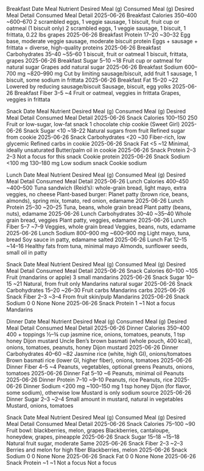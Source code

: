 Breakfast
Date	Meal	Nutrient	Desired Meal (g)	Consumed Meal (g)	Desired Meal Detail	Consumed Meal Detail
2025-06-26	Breakfast	Calories	350–400	~600–670	2 scrambled eggs, 1 veggie sausage, 1 biscuit, fruit cup or oatmeal (1 biscuit only)	2 scrambled eggs, 1 veggie sausage, 1 biscuit, 1 frittata, 0.22 lbs grapes
2025-06-26	Breakfast	Protein	17–20	~30–32	Egg base, moderate veggie sausage, moderate biscuit protein	Eggs + sausage + frittata = diverse, high-quality proteins
2025-06-26	Breakfast	Carbohydrates	35–40	~55–60	1 biscuit, fruit or oatmeal	1 biscuit, frittata, grapes
2025-06-26	Breakfast	Sugar	5–10	~18	Fruit cup or oatmeal for natural sugar	Grapes add natural sugar
2025-06-26	Breakfast	Sodium	600–700 mg	~820–990 mg	Cut by limiting sausage/biscuit, add fruit	1 sausage, 1 biscuit, some sodium in frittata
2025-06-26	Breakfast	Fat	15–20	~22	Lowered by reducing sausage/biscuit	Sausage, biscuit, egg yolks
2025-06-26	Breakfast	Fiber	3–5	~4	Fruit or oatmeal, veggies in frittata	Grapes, veggies in frittata

Snack
Date	Meal	Nutrient	Desired Meal (g)	Consumed Meal (g)	Desired Meal Detail	Consumed Meal Detail
2025-06-26	Snack	Calories	100–150	250	Fruit or low-sugar, low-fat snack	1 chocolate chip cookie (Sweet Girl)
2025-06-26	Snack	Sugar	<10	~18–22	Natural sugars from fruit	Refined sugar from cookie
2025-06-26	Snack	Carbohydrates	<20	~30	Fiber-rich, low glycemic	Refined carbs in cookie
2025-06-26	Snack	Fat	<5	~12	Minimal, ideally unsaturated	Butter/palm oil in cookie
2025-06-26	Snack	Protein	2–3	2–3	Not a focus for this snack	Cookie protein
2025-06-26	Snack	Sodium	<100 mg	130–180 mg	Low sodium snack	Cookie sodium

Lunch
Date	Meal	Nutrient	Desired Meal (g)	Consumed Meal (g)	Desired Meal Detail	Consumed Meal Detail
2025-06-26	Lunch	Calories	400–450	~400–500	Tuna sandwich (Reid’s): whole-grain bread, light mayo, extra veggies, no cheese	Plant-based burger: Planet patty (brown rice, beans, almonds), spring mix, tomato, red onion, edamame
2025-06-26	Lunch	Protein	25–30	~20–25	Tuna, beans, whole grain bread	Plant patty (beans, nuts), edamame
2025-06-26	Lunch	Carbohydrates	30–40	~35–40	Whole grain bread, veggies	Plant patty, veggies, edamame
2025-06-26	Lunch	Fiber	5–7	~7–9	Veggies, whole grain bread	Veggies, beans, nuts, edamame
2025-06-26	Lunch	Sodium	800–900 mg	~600–900 mg	Light mayo, tuna, bread	Soy sauce in patty, edamame salted
2025-06-26	Lunch	Fat	12–15	~14–16	Healthy fats from tuna, minimal mayo	Almonds, sunflower seeds, small oil in patty

Snack
Date	Meal	Nutrient	Desired Meal (g)	Consumed Meal (g)	Desired Meal Detail	Consumed Meal Detail
2025-06-26	Snack	Calories	60–100	~105	Fruit (mandarins or apple)	3 small mandarins
2025-06-26	Snack	Sugar	10–15	~21	Natural, from fruit only	Mandarins natural sugar
2025-06-26	Snack	Carbohydrates	15–20	~26–30	Fruit carbs	Mandarins carbs
2025-06-26	Snack	Fiber	2–3	~3–4	From fruit skin/pulp	Mandarins
2025-06-26	Snack	Sodium	0	0	None	None
2025-06-26	Snack	Protein	1	~1	Not a focus	Mandarins

Dinner
Date	Meal	Nutrient	Desired Meal (g)	Consumed Meal (g)	Desired Meal Detail	Consumed Meal Detail
2025-06-26	Dinner	Calories	350–400	400 + toppings	½–¾ cup jasmine rice, onions, tomatoes, peanuts, 1 tsp honey Dijon mustard	Uncle Ben’s brown basmati (whole pouch, 400 kcal), onions, tomatoes, peanuts, honey Dijon mustard
2025-06-26	Dinner	Carbohydrates	40–60	~82	Jasmine rice (white, high GI), onions/tomatoes	Brown basmati rice (lower GI, higher fiber), onions, tomatoes
2025-06-26	Dinner	Fiber	4–5	~4	Peanuts, vegetables, optional greens	Peanuts, onions, tomatoes
2025-06-26	Dinner	Fat	5–10	~6	Peanuts, minimal oil	Peanuts
2025-06-26	Dinner	Protein	7–10	~9–10	Peanuts, rice	Peanuts, rice
2025-06-26	Dinner	Sodium	<200 mg	~100–150 mg	1 tsp honey Dijon (for flavor, some sodium), otherwise low	Mustard is only sodium source
2025-06-26	Dinner	Sugar	2–3	~2–4	Small amount in mustard, natural in vegetables	Mustard, onions, tomatoes

Snack
Date	Meal	Nutrient	Desired Meal (g)	Consumed Meal (g)	Desired Meal Detail	Consumed Meal Detail
2025-06-26	Snack	Calories	75–100	~90	Fruit bowl: blackberries, melon, grapes	Blackberries, cantaloupe, honeydew, grapes, pineapple
2025-06-26	Snack	Sugar	15–18	~15–18	Natural fruit sugar, moderate	Same
2025-06-26	Snack	Fiber	2–3	~2–3	Berries and melon for high fiber	Blackberries, melon
2025-06-26	Snack	Sodium	0	0	None	None
2025-06-26	Snack	Fat	0	0	None	None
2025-06-26	Snack	Protein	~1	~1	Not a focus	Not a focus
